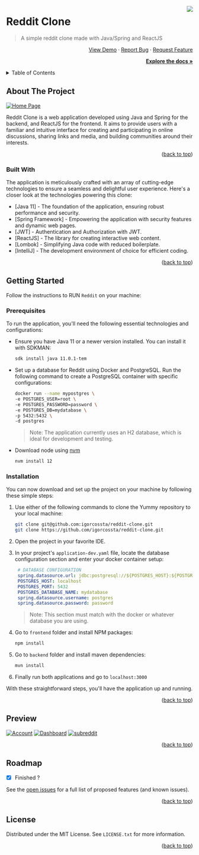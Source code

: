 <a id="readme-top" name="readme-top"></a>



<!-- PROJECT LOGO -->
<img src="https://i.imgur.com/7wlnLSi.png" align="right" />

# Reddit Clone

> A simple reddit clone made with Java/Spring and ReactJS

<p align="right">
    <a href="https://example.com">View Demo</a>
    ·
    <a href="https://example.com">Report Bug</a>
    ·
    <a href="https://example.com">Request Feature</a>
</p>
<p align="right">
  <a href="#getting-started"><strong>Explore the docs »</strong></a>
</p>



<!-- TABLE OF CONTENTS -->
<details>
  <summary>Table of Contents</summary>
  <ol>
    <li>
      <a href="#about-the-project">About The Project</a>
      <ul>
        <li><a href="#built-with">Built With</a></li>
      </ul>
    </li>
    <li>
      <a href="#getting-started">Getting Started</a>
      <ul>
        <li><a href="#prerequisites">Prerequisites</a></li>
        <li><a href="#installation">Installation</a></li>
      </ul>
    </li>
    <li><a href="#preview">Preview</a></li>
    <li><a href="#roadmap">Roadmap</a></li>
    <li><a href="#license">License</a></li>
  </ol>
</details>



<!-- ABOUT THE PROJECT -->
## About The Project

[![Home Page][product-screenshot]](https://github.com/igorcossta/reddit-clone/)

Reddit Clone is a web application developed using Java and Spring for the backend, and ReactJS for the frontend. It aims to provide users with a familiar and intuitive interface for creating and participating in online discussions, sharing links and media, and building communities around their interests.

<p align="right">(<a href="#readme-top">back to top</a>)</p>



### Built With

The application is meticulously crafted with an array of cutting-edge technologies to ensure a seamless and
delightful user experience. Here's a closer look at the technologies powering this clone:


- [Java 11] - The foundation of the application, ensuring robust performance and security.
- [Spring Framework] - Empowering the application with security features and dynamic web pages.
- [JWT] - Authentication and Authorization with JWT.
- [ReactJS] - The library for creating interactive web content.
- [Lombok] - Simplifying Java code with reduced boilerplate.
- [IntelliJ] - The development environment of choice for efficient coding.

<p align="right">(<a href="#readme-top">back to top</a>)</p>



<!-- GETTING STARTED -->
## Getting Started

Follow the instructions to RUN `Reddit` on your machine:

### Prerequisites

To run the application, you'll need the following essential technologies and configurations:
* Ensure you have Java 11 or a newer version installed. You can install it with SDKMAN:
  ```sh
  sdk install java 11.0.1-tem
  ```

* Set up a database for Reddit using Docker and PostgreSQL. Run the following command to create a PostgreSQL container
  with specific configurations:
    ```sh
    docker run --name mypostgres \
    -e POSTGRES_USER=root \
    -e POSTGRES_PASSWORD=password \
    -e POSTGRES_DB=mydatabase \
    -p 5432:5432 \
    -d postgres
    ```
  > Note: The application currently uses an H2 database, which is ideal for development and testing.

* Download node using [nvm](https://github.com/nvm-sh/nvm)
    ```sh
    nvm install 12
    ```

### Installation

You can now download and set up the project on your machine by following these simple steps:

1. Use either of the following commands to clone the Yummy repository to your local machine:
    ```sh
    git clone git@github.com:igorcossta/reddit-clone.git
    git clone https://github.com/igorcossta/reddit-clone.git
    ```
2. Open the project in your favorite IDE.

3. In your project's `application-dev.yaml` file, locate the database configuration section and enter your docker
   container setup:
     ```yaml
      # DATABASE CONFIGURATION
      spring.datasource.url: jdbc:postgresql://${POSTGRES_HOST}:${POSTGRES_PORT}/${POSTGRES_DATABASE_NAME}
      POSTGRES_HOST: localhost
      POSTGRES_PORT: 5432
      POSTGRES_DATABASE_NAME: mydatabase
      spring.datasource.username: postgres
      spring.datasource.password: password
     ```
   > Note: This section must match with the docker or whatever database you are using.

4. Go to `frontend` folder and install NPM packages:
   ```sh
   npm install
   ```

5. Go to `backend` folder and install maven dependencies:
   ```sh
   mvn install
   ```

6. Finally run both applications and go to `localhost:3000`

With these straightforward steps, you'll have the application up and running.

<p align="right">(<a href="#readme-top">back to top</a>)</p>




<!-- PREVIEW -->
## Preview

[![Account][account]](https://github.com/igorcossta/reddit-clone)
[![Dashboard][dashboard]](https://github.com/igorcossta/reddit-clone)
[![subreddit][subreddit]](https://github.com/igorcossta/reddit-clone)

<p align="right">(<a href="#readme-top">back to top</a>)</p>



<!-- ROADMAP -->
## Roadmap

- [x] Finished ?

See the [open issues](https://github.com/igorcossta/reddit-clone/issues) for a full list of proposed features (and known issues).

<p align="right">(<a href="#readme-top">back to top</a>)</p>



<!-- LICENSE -->
## License

Distributed under the MIT License. See `LICENSE.txt` for more information.

<p align="right">(<a href="#readme-top">back to top</a>)</p>

<br>

<!-- MARKDOWN LINKS & IMAGES -->
[product-screenshot]: https://user-images.githubusercontent.com/65612587/173901627-48d89f74-78cd-4d7c-900e-aa2b1b9b085f.png

[account]: https://user-images.githubusercontent.com/65612587/173901705-76ee7db8-298a-405e-b671-58613e4cf775.png
[dashboard]: https://user-images.githubusercontent.com/65612587/173901785-6b057458-4e45-4bcb-8b0d-d8db3c89471d.png
[subreddit]: https://user-images.githubusercontent.com/65612587/173901801-a10ced98-46bf-4d9e-9ef0-f82f8dc6fa59.png

